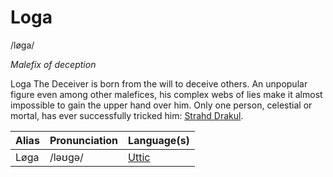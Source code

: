 # Loga
/løga/

*Malefix of deception*

Loga The Deceiver is born from the will to deceive others. An unpopular figure even among other malefices, his complex webs of lies make it almost impossible to gain the upper hand over him. Only one person, celestial or mortal, has ever successfully tricked him: [Strahd Drakul](/people/vampires/strahd_Drakul).

| Alias      | Pronunciation | Language(s) |
| --- | --- | --- |
| Løga | /ləʊgə/ | [Uttic](/lore/languages/uttic) |

